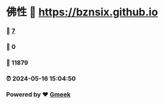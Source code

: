 # 佛性 :link: https://bznsix.github.io 
### :page_facing_up: [7](https://bznsix.github.io/tag.html) 
### :speech_balloon: 0 
### :hibiscus: 11879 
### :alarm_clock: 2024-05-16 15:04:50 
### Powered by :heart: [Gmeek](https://github.com/Meekdai/Gmeek)
